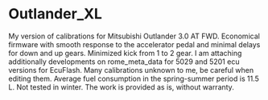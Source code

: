# Outlander_XL
My version of calibrations for Mitsubishi Outlander 3.0 AT FWD. Economical firmware with smooth response to the accelerator pedal and minimal delays for down and up gears. Minimized kick from 1 to 2 gear. I am attaching additionally developments on rome_meta_data for 5029 and 5201 ecu versions for EcuFlash. Many calibrations unknown to me, be careful when editing them. Average fuel consumption in the spring-summer period is 11.5 L. Not tested in winter. The work is provided as is, without warranty.
